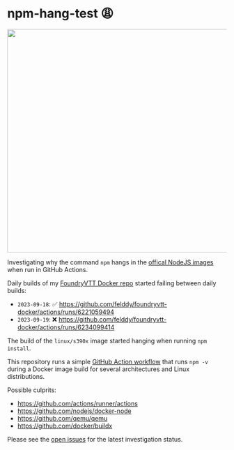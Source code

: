 # npm-hang-test 😩 #

[<img src="https://github.com/felddy/npm-hang-test/actions/workflows/build.yml/badge.svg" width="512">](https://github.com/felddy/npm-hang-test/actions/workflows/build.yml)

Investigating why the command `npm` hangs in the [offical NodeJS images](https://hub.docker.com/_/node) when run in GitHub Actions.

Daily builds of my [FoundryVTT Docker repo](https://github.com/felddy/foundryvtt-docker) started failing between daily builds:
- `2023-09-18`: ✅ https://github.com/felddy/foundryvtt-docker/actions/runs/6221059494
- `2023-09-19`: ❌ https://github.com/felddy/foundryvtt-docker/actions/runs/6234099414

The build of the `linux/s390x` image started hanging when running `npm install`.  

This repository runs a simple [GitHub Action workflow](https://github.com/felddy/npm-hang-test/actions/workflows/build.yml) that runs `npm -v` during a Docker image build for several architectures and Linux distributions.

Possible culprits:
- https://github.com/actions/runner/actions
- https://github.com/nodejs/docker-node
- https://github.com/qemu/qemu
- https://github.com/docker/buildx

Please see the [open issues](https://github.com/felddy/npm-hang-test/issues) for the latest investigation status.